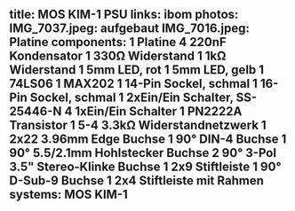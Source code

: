title: MOS KIM-1 PSU
links:
    ibom
photos:
    IMG_7037.jpeg: aufgebaut
    IMG_7016.jpeg: Platine
components:
    1 Platine
    4 220nF Kondensator
    1 330Ω Widerstand
    1 1kΩ Widerstand
    1 5mm LED, rot
    1 5mm LED, gelb
    1 74LS06
    1 MAX202
    1 14-Pin Sockel, schmal
    1 16-Pin Sockel, schmal
    1 2xEin/Ein Schalter, SS-25446-N
    4 1xEin/Ein Schalter
    1 PN2222A Transistor
    1 5-4 3.3kΩ Widerstandnetzwerk
    1 2x22 3.96mm Edge Buchse
    1 90° DIN-4 Buchse
    1 90° 5.5/2.1mm Hohlstecker Buchse
    2 90° 3-Pol 3.5" Stereo-Klinke Buchse
    1 2x9 Stiftleiste
    1 90° D-Sub-9 Buchse
    1 2x4 Stiftleiste mit Rahmen
systems:
    MOS KIM-1
---
